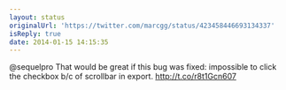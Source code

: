 ```yaml
---
layout: status
originalUrl: 'https://twitter.com/marcgg/status/423458446693134337'
isReply: true
date: 2014-01-15 14:15:35
---
```


@sequelpro That would be great if this bug was fixed: impossible to click the checkbox b/c of scrollbar in export. http://t.co/r8t1Gcn607
